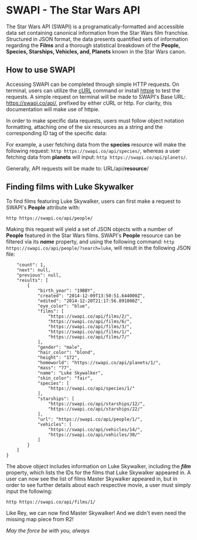 # SWAPI - The Star Wars API

The Star Wars API (SWAPI) is a programatically-formatted and accessible data set containing canonical information from the Star Wars film franchise. Structured in JSON format, the data presents quantified sets of information regarding the <strong>Films</strong> and a thorough statistical breakdown of the <strong>People, Species, Starships, Vehicles, and, Planets</strong> known in the Star Wars canon.

## How to use SWAPI

Accessing SWAPI can be completed through simple HTTP requests. On terminal, users can utilize the [cURL](https://curl.haxx.se) command or install [httpie](https://httpie.org/) to test the requests. A simple request on terminal will be made to SWAPI's Base URL: https://swapi.co/api/, prefixed by either cURL or http. For clarity, this documentation will make use of httpie. 

In order to make specific data requests, users must follow object notation formatting, attaching one of the six resources as a string and the corresponding ID tag of the specific data:

For example, a user fetching data from the <strong>species</strong> resource will make the following request: ```http https://swapi.co/api/species/```, whereas a user fetching data from <strong>planets</strong> will input: ```http https://swapi.co/api/planets/```.

Generally, API requests will be made to: URL/api/<strong>resource</strong>/

## Finding films with Luke Skywalker

To find films featuring Luke Skywalker, users can first make a request to SWAPI's <strong>People</strong> attribute with:

```http https://swapi.co/api/people/```

Making this request will yield a set of JSON objects with a number of <strong>People</strong> featured in the Star Wars films. SWAPI's <strong>People</strong> resource can be filtered via its <strong><em>name</em></strong> property, and using the following command: ```http https://swapi.co/api/people/?search=luke```, will result in the following JSON file:

```{
    "count": 1,
    "next": null,
    "previous": null,
    "results": [
        {
            "birth_year": "19BBY",
            "created": "2014-12-09T13:50:51.644000Z",
            "edited": "2014-12-20T21:17:56.891000Z",
            "eye_color": "blue",
            "films": [
                "https://swapi.co/api/films/2/",
                "https://swapi.co/api/films/6/",
                "https://swapi.co/api/films/3/",
                "https://swapi.co/api/films/1/",
                "https://swapi.co/api/films/7/"
            ],
            "gender": "male",
            "hair_color": "blond",
            "height": "172",
            "homeworld": "https://swapi.co/api/planets/1/",
            "mass": "77",
            "name": "Luke Skywalker",
            "skin_color": "fair",
            "species": [
                "https://swapi.co/api/species/1/"
            ],
            "starships": [
                "https://swapi.co/api/starships/12/",
                "https://swapi.co/api/starships/22/"
            ],
            "url": "https://swapi.co/api/people/1/",
            "vehicles": [
                "https://swapi.co/api/vehicles/14/",
                "https://swapi.co/api/vehicles/30/"
            ]
        }
    ]
}
```


The above object includes information on Luke Skywalker, including the <strong><em>film</em></strong> property, which lists the IDs for the films that Luke Skywalker appeared in. A user can now see the list of films Master Skywalker appeared in, but in order to see further details about each respective movie, a user must simply input the following:

```http https://swapi.co/api/films/1/``` 

Like Rey, we can now find Master Skywalker! And we didn't even need the missing map piece from R2!

<em>May the force be with you, always</em>